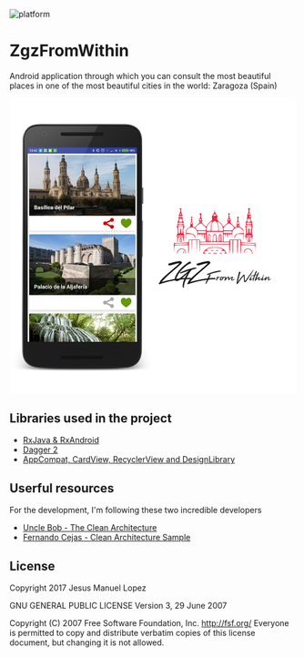 ![platform](http://img.shields.io/badge/platform-Android-blue.svg)

# ZgzFromWithin
Android application through which you can consult the most beautiful places in one of the most beautiful cities in the world: Zaragoza (Spain)

![](./images/image_md.png)

Libraries used in the project
------------------------------------
* [RxJava & RxAndroid][1]
* [Dagger 2][2]
* [AppCompat, CardView, RecyclerView and DesignLibrary][3]

[1]: https://github.com/ReactiveX/RxAndroid
[2]: https://github.com/google/dagger
[3]: http://developer.android.com/intl/es/tools/support-library/index.html

## Userful resources 

For the development, I'm following these two incredible developers

* [Uncle Bob - The Clean Architecture](https://blog.8thlight.com/uncle-bob/2012/08/13/the-clean-architecture.html)
* [Fernando Cejas - Clean Architecture Sample](https://github.com/android10/Android-CleanArchitecture)


License
-------

Copyright 2017 Jesus Manuel Lopez

 GNU GENERAL PUBLIC LICENSE
 Version 3, 29 June 2007

 Copyright (C) 2007 Free Software Foundation, Inc. <http://fsf.org/>
 Everyone is permitted to copy and distribute verbatim copies
 of this license document, but changing it is not allowed.
